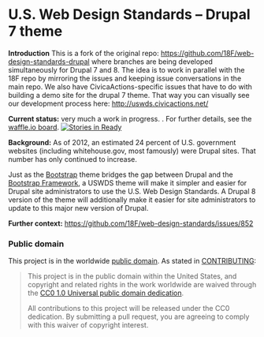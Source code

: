 # U.S. Web Design Standards – Drupal 7 theme

**Introduction**
This is a fork of the original repo: https://github.com/18F/web-design-standards-drupal where branches are being developed simultaneously for Drupal 7 and 8. The idea is to work in parallel with the 18F repo by mirroring the issues and keeping issue conversations in the main repo. We also have CivicaActions-specific issues that have to do with building a demo site for the drupal 7 theme. That way you can visually see our development process here: http://uswds.civicactions.net/

**Current status:** very much a work in progress. . For further details, see the [waffle.io board](https://waffle.io/CivicActions/web-design-standards-drupal).
[![Stories in Ready](https://badge.waffle.io/CivicActions/web-design-standards-drupal.png?label=ready&title=Ready)](http://waffle.io/CivicActions/web-design-standards-drupal)


**Background:**
As of 2012, an estimated 24 percent of U.S. government websites (including whitehouse.gov, most famously) were Drupal sites. That number has only continued to increase.

Just as the [Bootstrap](http://drupal.org/project/bootstrap) theme bridges the gap between Drupal and the [Bootstrap Framework](http://getbootstrap.com), a USWDS theme will make it simpler and easier for Drupal site administrators to use the U.S. Web Design Standards. A Drupal 8 version of the theme will additionally make it easier for site administrators to update to this major new version of Drupal.

**Further context:** https://github.com/18F/web-design-standards/issues/852

### Public domain

This project is in the worldwide [public domain](LICENSE.md). As stated in [CONTRIBUTING](CONTRIBUTING.md):

> This project is in the public domain within the United States, and copyright and related rights in the work worldwide are waived through the [CC0 1.0 Universal public domain dedication](https://creativecommons.org/publicdomain/zero/1.0/).
>
> All contributions to this project will be released under the CC0 dedication. By submitting a pull request, you are agreeing to comply with this waiver of copyright interest.

